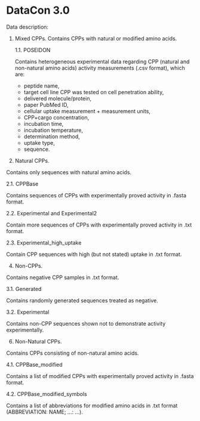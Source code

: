 # DataCon 3.0

Data description:

1. Mixed CPPs.
Contains CPPs with natural or modified amino acids.

    1.1. POSEIDON

    Contains heterogeneous experimental data regarding CPP (natural and non-natural amino acids) activity measurements (.csv format), which are:
      - peptide name,
      - target cell line CPP was tested on cell penetration ability,
      - delivered molecule/protein,
      - paper PubMed ID,
      - cellular uptake measurement + measurement units,
      - CPP+cargo concentration,
      - incubation time,
      - incubation temperature,
      - determination method,
      - uptake type,
      - sequence.

2. Natural CPPs.
   
Contains only sequences with natural amino acids.

   2.1. CPPBase
   
   Contains sequences of CPPs with experimentally proved activity in .fasta format.

   2.2. Experimental and Experimental2
   
   Contain more sequences of CPPs with experimentally proved activity in .txt format.

   2.3. Experimental_high_uptake
   
   Contain CPP sequences with high (but not stated) uptake in .txt format.

4. Non-CPPs.
   
Contains negative CPP samples in .txt format.

   3.1. Generated
   
   Contains randomly generated sequences treated as negative.

   3.2. Experimental
   
   Contains non-CPP sequences shown not to demonstrate activity experimentally.

6. Non-Natural CPPs.
   
Contains CPPs consisting of non-natural amino acids.

   4.1. CPPBase_modified
   
   Contains a list of modified CPPs with experimentally proved activity in .fasta format.
   
   4.2. CPPBase_modified_symbols
   
   Contains a list of abbreviations for modified amino acids  in .txt format (ABBREVIATION: NAME; ...: ...).
